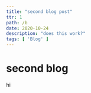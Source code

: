```yaml
---
title: "second blog post"
ttr: 1
path: /b
date: 2020-10-24
description: "does this work?"
tags: [ 'Blog' ]
---
```


# second blog

hi
